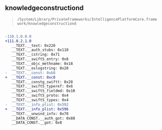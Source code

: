 ## knowledgeconstructiond

> `/System/Library/PrivateFrameworks/IntelligencePlatformCore.framework/knowledgeconstructiond`

```diff

-110.1.0.0.0
+111.0.2.1.0
   __TEXT.__text: 0x220
   __TEXT.__auth_stubs: 0x110
   __TEXT.__cstring: 0x71
   __TEXT.__swift5_entry: 0x8
   __TEXT.__objc_methname: 0x18
   __TEXT.__oslogstring: 0x20
-  __TEXT.__const: 0xb8
+  __TEXT.__const: 0xc0
   __TEXT.__constg_swiftt: 0x28
   __TEXT.__swift5_typeref: 0x6
   __TEXT.__swift5_fieldmd: 0x10
   __TEXT.__swift5_proto: 0x4
   __TEXT.__swift5_types: 0x4
-  __TEXT.__info_plist: 0x592
+  __TEXT.__info_plist: 0x596
   __TEXT.__unwind_info: 0x70
   __DATA_CONST.__auth_got: 0x88
   __DATA_CONST.__got: 0x8

```
